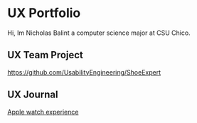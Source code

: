 # UX Portfolio

Hi, Im Nicholas Balint a computer science major at CSU Chico. 

## UX Team Project

https://github.com/UsabilityEngineering/ShoeExpert

## UX Journal

[Apple watch experience](j01/)
